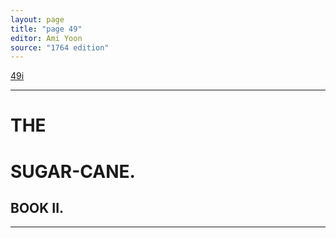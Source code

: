 ```yaml
---
layout: page
title: "page 49"
editor: Ami Yoon
source: "1764 edition"
---
```



[49i]()  

---

# THE 

# SUGAR-CANE.  


## BOOK II.

---  
